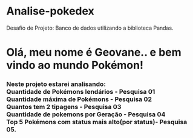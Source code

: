# Analise-pokedex
Desafio de Projeto: Banco de dados utilizando a biblioteca Pandas.
<div>
  <h1>Olá, meu nome é Geovane.. e bem vindo ao mundo Pokémon!</h1>
  <h3>Neste projeto estarei analisando: </br> Quantidade de Pokémons lendários - Pesquisa 01 </br> Quantidade máxima de Pokémons - Pesquisa 02 </br> Quantos tem 2 tipagens - Pesquisa 03 </br> Quantidade de pokemons por Geração - Pesquisa 04 </br> Top 5 Pokémons com status mais alto(por status)- Pesquisa 05.</h2>
<div>
